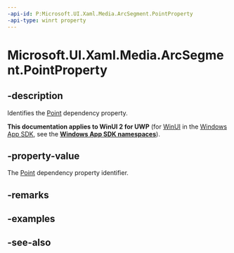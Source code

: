 ```yaml
---
-api-id: P:Microsoft.UI.Xaml.Media.ArcSegment.PointProperty
-api-type: winrt property
---
```


<!-- Property syntax
public Windows.UI.Xaml.DependencyProperty PointProperty { get; }
-->

# Microsoft.UI.Xaml.Media.ArcSegment.PointProperty

## -description
Identifies the [Point](arcsegment_point.md) dependency property.

**This documentation applies to WinUI 2 for UWP** (for [WinUI](/windows/apps/winui/winui3/) in the [Windows App SDK](/windows/apps/windows-app-sdk/), see the **[Windows App SDK namespaces](/windows/windows-app-sdk/api/winrt/)**).

## -property-value
The [Point](arcsegment_point.md) dependency property identifier.

## -remarks

## -examples

## -see-also
